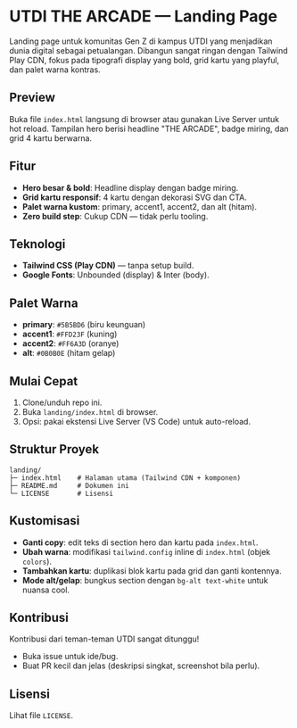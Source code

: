 # UTDI THE ARCADE — Landing Page

Landing page untuk komunitas Gen Z di kampus UTDI yang menjadikan dunia digital sebagai petualangan. Dibangun sangat ringan dengan Tailwind Play CDN, fokus pada tipografi display yang bold, grid kartu yang playful, dan palet warna kontras.

## Preview
Buka file `index.html` langsung di browser atau gunakan Live Server untuk hot reload. Tampilan hero berisi headline "THE ARCADE", badge miring, dan grid 4 kartu berwarna.

## Fitur
- __Hero besar & bold__: Headline display dengan badge miring.
- __Grid kartu responsif__: 4 kartu dengan dekorasi SVG dan CTA.
- __Palet warna kustom__: primary, accent1, accent2, dan alt (hitam).
- __Zero build step__: Cukup CDN — tidak perlu tooling.

## Teknologi
- __Tailwind CSS (Play CDN)__ — tanpa setup build.
- __Google Fonts__: Unbounded (display) & Inter (body).

## Palet Warna
- __primary__: `#5B5BD6` (biru keunguan)
- __accent1__: `#FFD23F` (kuning)
- __accent2__: `#FF6A3D` (oranye)
- __alt__: `#0B0B0E` (hitam gelap)

## Mulai Cepat
1. Clone/unduh repo ini.
2. Buka `landing/index.html` di browser.
3. Opsi: pakai ekstensi Live Server (VS Code) untuk auto-reload.

## Struktur Proyek
```
landing/
├─ index.html    # Halaman utama (Tailwind CDN + komponen)
├─ README.md     # Dokumen ini
└─ LICENSE       # Lisensi
```

## Kustomisasi
- __Ganti copy__: edit teks di section hero dan kartu pada `index.html`.
- __Ubah warna__: modifikasi `tailwind.config` inline di `index.html` (objek `colors`).
- __Tambahkan kartu__: duplikasi blok kartu pada grid dan ganti kontennya.
- __Mode alt/gelap__: bungkus section dengan `bg-alt text-white` untuk nuansa cool.

## Kontribusi
Kontribusi dari teman-teman UTDI sangat ditunggu!
- Buka issue untuk ide/bug.
- Buat PR kecil dan jelas (deskripsi singkat, screenshot bila perlu).

## Lisensi
Lihat file `LICENSE`.
